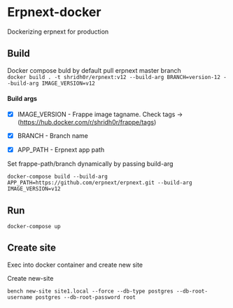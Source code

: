 # Erpnext-docker
Dockerizing erpnext for production


## Build
Docker compose buld by default pull erpnext master branch </br>
``` docker build . -t shridh0r/erpnext:v12 --build-arg BRANCH=version-12 --build-arg IMAGE_VERSION=v12 ```

#### Build args
- [x] IMAGE_VERSION - Frappe image tagname. Check tags -> (https://hub.docker.com/r/shridh0r/frappe/tags)
- [x] BRANCH - Branch name
- [x] APP_PATH - Erpnext app path


Set frappe-path/branch dynamically by passing build-arg
```
docker-compose build --build-arg APP_PATH=https://github.com/erpnext/erpnext.git --build-arg IMAGE_VERSION=v12
```

## Run
```docker-compose up```

## Create site
Exec into docker container and create new site

Create new-site
```
bench new-site site1.local --force --db-type postgres --db-root-username postgres --db-root-password root
```
